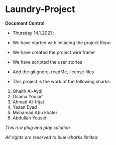 # Laundry-Project
**Document Control**
+ Thursday 14.1.2021 :
+ We have started with initiating the project Repo
+ We have created the project wire frame 
+ We have scripted the user stories  
+ Add the gitignore, readMe, license files




+ This project is the work of the following sharks: 
1. Ghaith Al-Aydi
2. Osama Yousef
3. Ahmad Al-frijat
4. Yazan Eyad
5. Mohamad Abu khater
6. Abdullah Yousef

*This is a plug and play solution*
 
*All rights are reserved to blue-sharks.limited*